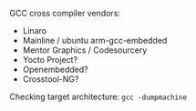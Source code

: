 
GCC cross compiler vendors:
- Linaro
- Mainline / ubuntu arm-gcc-embedded
- Mentor Graphics / Codesourcery
- Yocto Project?
- Openembedded?
- Crosstool-NG?


Checking target architecture: `gcc -dumpmachine`


